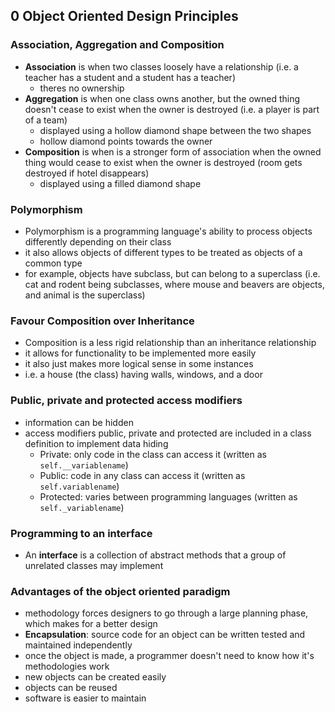 ## 0 Object Oriented Design Principles
### Association, Aggregation and Composition
- **Association** is when two classes loosely have a relationship (i.e. a teacher has a student and a student has a teacher)
	- theres no ownership
- **Aggregation** is when one class owns another, but the owned thing doesn't cease to exist when the owner is destroyed (i.e. a player is part of a team)
	- displayed using a hollow diamond shape between the two shapes
	- hollow diamond points towards the owner
- **Composition** is when is a stronger form of association when the owned thing would cease to exist when the owner is destroyed (room gets destroyed if hotel disappears)
	- displayed using a filled diamond shape

### Polymorphism
- Polymorphism is a programming language's ability to process objects differently depending on their class
- it also allows objects of different types to be treated as objects of a common type
- for example, objects have subclass, but can belong to a superclass (i.e. cat and rodent being subclasses, where mouse and beavers are objects, and animal is the superclass)

### Favour Composition over Inheritance
- Composition is a less rigid relationship than an inheritance relationship
- it allows for functionality to be implemented more easily
- it also just makes more logical sense in some instances
- i.e. a house (the class) having walls, windows, and a door

### Public, private and protected access modifiers
- information can be hidden
- access modifiers public, private and protected are included in a class definition to implement data hiding
	- Private: only code in the class can access it (written as `self.__variablename`)
	- Public: code in any class can access it (written as `self.variablename`)
	- Protected: varies between programming languages (written as `self._variablename`)

### Programming to an interface
- An **interface** is a collection of abstract methods that a group of unrelated classes may implement

### Advantages of the object oriented paradigm
- methodology forces designers to go through a large planning phase, which makes for a better design
- **Encapsulation**: source code for an object can be written tested and maintained independently
- once the object is made, a programmer doesn't need to know how it's methodologies work
- new objects can be created easily
- objects can be reused
- software is easier to maintain

